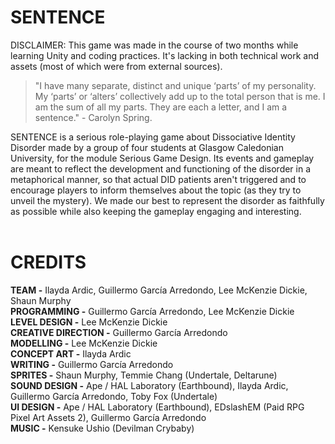 # **SENTENCE**
DISCLAIMER: This game was made in the course of two months while learning Unity and coding practices. It's lacking in both technical work and assets (most of which were from external sources).
> "I have many separate, distinct and unique ‘parts’ of my personality. My ‘parts’ or ‘alters’ collectively add up to the total person that is me. I am the sum of all my parts. They are each a letter, and I am a sentence." - Carolyn Spring.

SENTENCE is a serious role-playing game about Dissociative Identity Disorder made by a group of four students at Glasgow Caledonian University, for the module Serious Game Design. Its events and gameplay are meant to reflect the development and functioning of the disorder in a metaphorical manner, so that actual DID patients aren't triggered and to encourage players to inform themselves about the topic (as they try to unveil the mystery). We made our best to represent the disorder as faithfully as possible while also keeping the gameplay engaging and interesting. 
<br/>
<br/>
# CREDITS
**TEAM -** Ilayda Ardic, Guillermo García Arredondo, Lee McKenzie Dickie, Shaun Murphy <br/>
**PROGRAMMING -** Guillermo García Arredondo, Lee McKenzie Dickie <br/>
**LEVEL DESIGN -** Lee McKenzie Dickie <br/>
**CREATIVE DIRECTION -** Guillermo García Arredondo <br/>
**MODELLING -** Lee McKenzie Dickie <br/>
**CONCEPT ART -** Ilayda Ardic <br/>
**WRITING -** Guillermo García Arredondo <br/>
**SPRITES -** Shaun Murphy, Temmie Chang (Undertale, Deltarune) <br/>
**SOUND DESIGN -** Ape / HAL Laboratory (Earthbound), Ilayda Ardic, Guillermo García Arredondo, Toby Fox (Undertale) <br/>
**UI DESIGN -** Ape / HAL Laboratory (Earthbound), EDslashEM (Paid RPG Pixel Art Assets 2), Guillermo García Arredondo <br/>
**MUSIC -** Kensuke Ushio (Devilman Crybaby) <br/>
